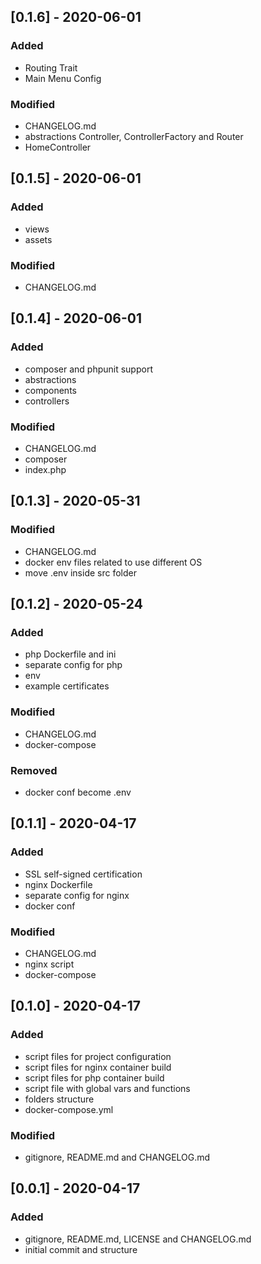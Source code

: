## [0.1.6] - 2020-06-01

### Added
- Routing Trait
- Main Menu Config

### Modified
- CHANGELOG.md
- abstractions Controller, ControllerFactory and Router
- HomeController

## [0.1.5] - 2020-06-01

### Added
- views
- assets

### Modified
- CHANGELOG.md

## [0.1.4] - 2020-06-01

### Added
- composer and phpunit support
- abstractions
- components
- controllers

### Modified
- CHANGELOG.md
- composer
- index.php

## [0.1.3] - 2020-05-31

### Modified
- CHANGELOG.md
- docker env files related to use different OS
- move .env inside src folder

## [0.1.2] - 2020-05-24

### Added
- php Dockerfile and ini
- separate config for php
- env
- example certificates

### Modified
- CHANGELOG.md
- docker-compose

### Removed
- docker conf become .env

## [0.1.1] - 2020-04-17

### Added
- SSL self-signed certification
- nginx Dockerfile
- separate config for nginx
- docker conf

### Modified
- CHANGELOG.md
- nginx script
- docker-compose

## [0.1.0] - 2020-04-17

### Added
- script files for project configuration
- script files for nginx container build
- script files for php container build
- script file with global vars and functions
- folders structure
- docker-compose.yml

### Modified
- gitignore, README.md and CHANGELOG.md

## [0.0.1] - 2020-04-17

### Added
- gitignore, README.md, LICENSE and CHANGELOG.md
- initial commit and structure